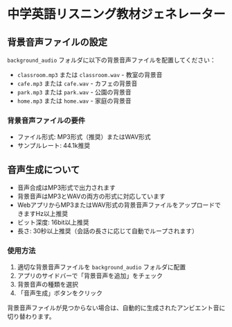 
# 中学英語リスニング教材ジェネレーター

## 背景音声ファイルの設定

`background_audio` フォルダに以下の背景音声ファイルを配置してください：

- `classroom.mp3` または `classroom.wav` - 教室の背景音
- `cafe.mp3` または `cafe.wav` - カフェの背景音  
- `park.mp3` または `park.wav` - 公園の背景音
- `home.mp3` または `home.wav` - 家庭の背景音

### 背景音声ファイルの要件

- ファイル形式: MP3形式（推奨）またはWAV形式
- サンプルレート: 44.1k推奨

## 音声生成について

- 音声合成はMP3形式で出力されます
- 背景音声はMP3とWAVの両方の形式に対応しています
- WebアプリからMP3またはWAV形式の背景音声ファイルをアップロードできますHz以上推奨
- ビット深度: 16bit以上推奨
- 長さ: 30秒以上推奨（会話の長さに応じて自動でループされます）

### 使用方法

1. 適切な背景音声ファイルを `background_audio` フォルダに配置
2. アプリのサイドバーで「背景音声を追加」をチェック
3. 背景音声の種類を選択
4. 「音声生成」ボタンをクリック

背景音声ファイルが見つからない場合は、自動的に生成されたアンビエント音に切り替わります。
